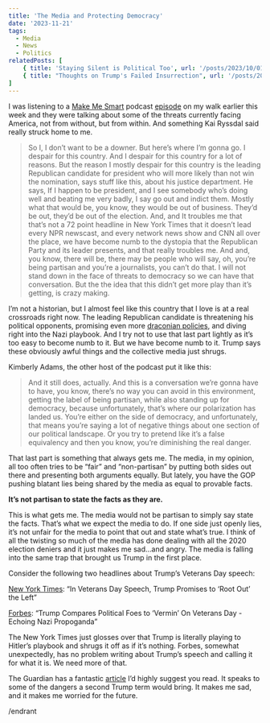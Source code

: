 ```yaml
---
title: 'The Media and Protecting Democracy'
date: '2023-11-21'
tags:
  - Media
  - News
  - Politics
relatedPosts: [
    { title: 'Staying Silent is Political Too', url: '/posts/2023/10/01/staying-silent-is-political-too'},
    { title: "Thoughts on Trump's Failed Insurrection", url: '/posts/2021/01/07/thoughts-on-trumps-failed-insurrection'}
]
---
```


I was listening to a [Make Me Smart](https://www.marketplace.org/shows/make-me-smart/) podcast [episode](https://www.marketplace.org/shows/make-me-smart/polarization-partisanship-and-threats-to-democracy/) on my walk earlier this week and they were talking about some of the threats currently facing America, not from without, but from within. And something Kai Ryssdal said really struck home to me.
<!-- excerpt -->

> So I, I don’t want to be a downer. But here’s where I’m gonna go. I despair for this country. And I despair for this country for a lot of reasons. But the reason I mostly despair for this country is the leading Republican candidate for president who will more likely than not win the nomination, says stuff like this, about his justice department. He says, If I happen to be president, and I see somebody who’s doing well and beating me very badly, I say go out and indict them. Mostly what that would be, you know, they would be out of business. They’d be out, they’d be out of the election. And, and It troubles me that that’s not a 72 point headline in New York Times that it doesn’t lead every NPR newscast, and every network news show and CNN all over the place, we have become numb to the dystopia that the Republican Party and its leader presents, and that really troubles me. And and, you know, there will be, there may be people who will say, oh, you’re being partisan and you’re a journalists, you can’t do that. I will not stand down in the face of threats to democracy so we can have that conversation. But the the idea that this didn’t get more play than it’s getting, is crazy making.

I’m not a historian, but I almost feel like this country that I love is at a real crossroads right now. The leading Republican candidate is threatening his political opponents, promising even more [draconian policies](https://www.nytimes.com/2023/11/11/us/politics/trump-2025-immigration-agenda.html?smid=nytcore-ios-share), and diving right into the Nazi playbook. And I try not to use that last part lightly as it’s too easy to become numb to it. But we have become numb to it. Trump says these obviously awful things and the collective media just shrugs.

Kimberly Adams, the other host of the podcast put it like this:

> And it still does, actually. And this is a conversation we’re gonna have to have, you know, there’s no way you can avoid in this environment, getting the label of being partisan, while also standing up for democracy, because unfortunately, that’s where our polarization has landed us. You’re either on the side of democracy, and unfortunately, that means you’re saying a lot of negative things about one section of our political landscape. Or you try to pretend like it’s a false equivalency and then you know, you’re diminishing the real danger.

That last part is something that always gets me. The media, in my opinion, all too often tries to be “fair” and “non-partisan” by putting both sides out there and presenting both arguments equally. But lately, you have the GOP pushing blatant lies being shared by the media as equal to provable facts.

**It’s not partisan to state the facts as they are.**

This is what gets me. The media would not be partisan to simply say state the facts. That’s what we expect the media to do. If one side just openly lies, it’s not unfair for the media to point that out and state what’s true. I think of all the twisting so much of the media has done dealing with all the 2020 election deniers and it just makes me sad...and angry. The media is falling into the same trap that brought us Trump in the first place.

Consider the following two headlines about Trump’s Veterans Day speech:

[New York Times](https://www.nytimes.com/2023/11/11/us/politics/trump-new-hampshire-veterans.html): “In Veterans Day Speech, Trump Promises to ‘Root Out’ the Left”

[Forbes](https://www.forbes.com/sites/saradorn/2023/11/12/trump-compares-political-foes-to-vermin-on-veterans-day-echoing-nazi-propaganda/?sh=7754c8387229): “Trump Compares Political Foes to ‘Vermin’ On Veterans Day - Echoing Nazi Propoganda”

The New York Times just glosses over that Trump is literally playing to Hitler’s playbook and shrugs it off as if it’s nothing. Forbes, somewhat unexpectedly, has no problem writing about Trump’s speech and calling it for what it is. We need more of that.

The Guardian has a fantastic [article](https://www.theguardian.com/commentisfree/2023/nov/09/trump-president-democracy-threat-media-journalism?CMP=Share_iOSApp_Other) I’d highly suggest you read. It speaks to some of the dangers a second Trump term would bring. It makes me sad, and it makes me worried for the future.

/endrant